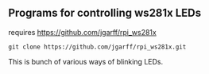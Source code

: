 ## Programs for controlling ws281x LEDs

requires https://github.com/jgarff/rpi_ws281x

`git clone https://github.com/jgarff/rpi_ws281x.git`


This is bunch of various ways of blinking LEDs.

